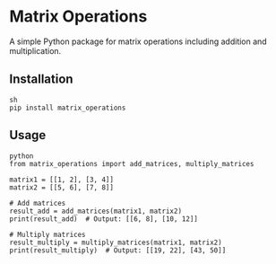# Matrix Operations

A simple Python package for matrix operations including addition and multiplication.

## Installation

```
sh
pip install matrix_operations
```
## Usage

```
python
from matrix_operations import add_matrices, multiply_matrices

matrix1 = [[1, 2], [3, 4]]
matrix2 = [[5, 6], [7, 8]]

# Add matrices
result_add = add_matrices(matrix1, matrix2)
print(result_add)  # Output: [[6, 8], [10, 12]]

# Multiply matrices
result_multiply = multiply_matrices(matrix1, matrix2)
print(result_multiply)  # Output: [[19, 22], [43, 50]]

